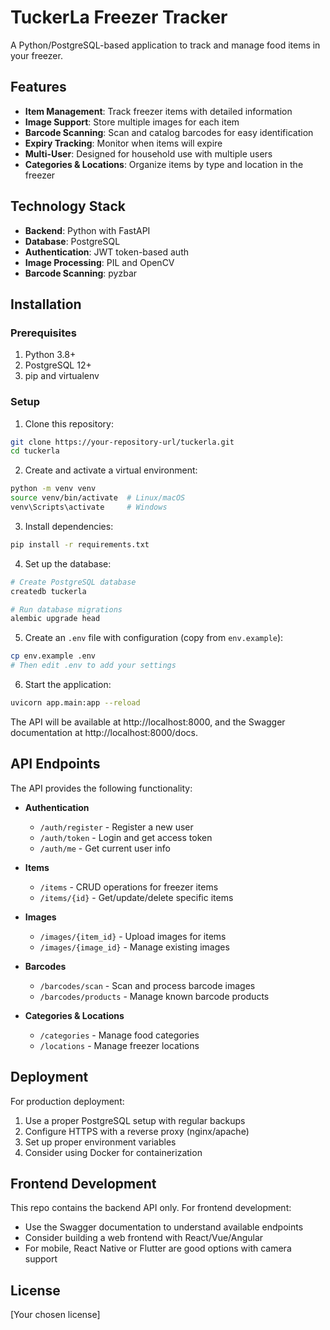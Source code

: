 # TuckerLa Freezer Tracker

A Python/PostgreSQL-based application to track and manage food items in your freezer.

## Features

- **Item Management**: Track freezer items with detailed information
- **Image Support**: Store multiple images for each item
- **Barcode Scanning**: Scan and catalog barcodes for easy identification
- **Expiry Tracking**: Monitor when items will expire
- **Multi-User**: Designed for household use with multiple users
- **Categories & Locations**: Organize items by type and location in the freezer

## Technology Stack

- **Backend**: Python with FastAPI
- **Database**: PostgreSQL
- **Authentication**: JWT token-based auth
- **Image Processing**: PIL and OpenCV
- **Barcode Scanning**: pyzbar

## Installation

### Prerequisites

1. Python 3.8+
2. PostgreSQL 12+
3. pip and virtualenv

### Setup

1. Clone this repository:
```bash
git clone https://your-repository-url/tuckerla.git
cd tuckerla
```

2. Create and activate a virtual environment:
```bash
python -m venv venv
source venv/bin/activate  # Linux/macOS
venv\Scripts\activate     # Windows
```

3. Install dependencies:
```bash
pip install -r requirements.txt
```

4. Set up the database:
```bash
# Create PostgreSQL database
createdb tuckerla

# Run database migrations
alembic upgrade head
```

5. Create an `.env` file with configuration (copy from `env.example`):
```bash
cp env.example .env
# Then edit .env to add your settings
```

6. Start the application:
```bash
uvicorn app.main:app --reload
```

The API will be available at http://localhost:8000, and the Swagger documentation at http://localhost:8000/docs.

## API Endpoints

The API provides the following functionality:

- **Authentication**
  - `/auth/register` - Register a new user
  - `/auth/token` - Login and get access token
  - `/auth/me` - Get current user info

- **Items**
  - `/items` - CRUD operations for freezer items
  - `/items/{id}` - Get/update/delete specific items
  
- **Images**
  - `/images/{item_id}` - Upload images for items
  - `/images/{image_id}` - Manage existing images
  
- **Barcodes**
  - `/barcodes/scan` - Scan and process barcode images
  - `/barcodes/products` - Manage known barcode products
  
- **Categories & Locations**
  - `/categories` - Manage food categories
  - `/locations` - Manage freezer locations

## Deployment

For production deployment:

1. Use a proper PostgreSQL setup with regular backups
2. Configure HTTPS with a reverse proxy (nginx/apache)
3. Set up proper environment variables
4. Consider using Docker for containerization

## Frontend Development

This repo contains the backend API only. For frontend development:

- Use the Swagger documentation to understand available endpoints
- Consider building a web frontend with React/Vue/Angular
- For mobile, React Native or Flutter are good options with camera support

## License

[Your chosen license] 